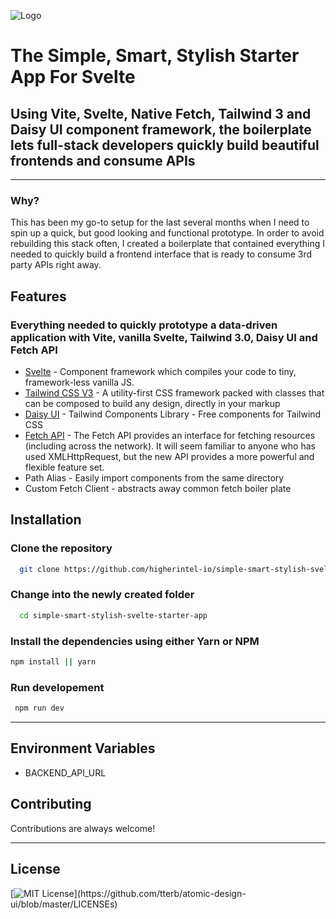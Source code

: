 ![Logo](https://www.higherintel.io/logo-gray.svg)

# The Simple, Smart, Stylish Starter App For Svelte

## Using Vite, Svelte, Native Fetch, Tailwind 3 and Daisy UI component framework, the boilerplate lets full-stack developers quickly build beautiful frontends and consume APIs

---

### Why?

This has been my go-to setup for the last several months when I need to spin up a quick, but good looking and functional prototype. In order to avoid rebuilding this stack often, I created a boilerplate that contained everything I needed to quickly build a frontend interface that is ready to consume 3rd party APIs right away.

## Features

### Everything needed to quickly prototype a data-driven application with Vite, vanilla Svelte, Tailwind 3.0, Daisy UI and Fetch API

- [Svelte](https://svelte.dev) - Component framework which compiles your code to tiny, framework-less vanilla JS.
- [Tailwind CSS V3](https://tailwindcss.com) - A utility-first CSS framework packed with classes that can be composed to build any design, directly in your markup
- [Daisy UI](https://daisyui.com) - Tailwind Components Library - Free components for Tailwind CSS
- [Fetch API](https://developer.mozilla.org/en-US/docs/Web/API/Fetch_API) - The Fetch API provides an interface for fetching resources (including across the network). It will seem familiar to anyone who has used XMLHttpRequest, but the new API provides a more powerful and flexible feature set.
- Path Alias - Easily import components from the same directory
- Custom Fetch Client - abstracts away common fetch boiler plate

## Installation

### Clone the repository

```bash
  git clone https://github.com/higherintel-io/simple-smart-stylish-svelte-starter-app.git
```

### Change into the newly created folder

```bash
  cd simple-smart-stylish-svelte-starter-app
```

### Install the dependencies using either Yarn or NPM

```bash
npm install || yarn
```

### Run developement

```bash
 npm run dev
```

---

## Environment Variables

- BACKEND_API_URL

## Contributing

Contributions are always welcome!

---

## License

[![MIT License](https://img.shields.io/apm/l/atomic-design-ui.svg?)](https://github.com/tterb/atomic-design-ui/blob/master/LICENSEs)
